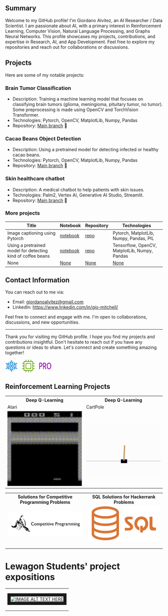## Summary
Welcome to my GitHub profile! I'm Giordano Alvitez, an AI Researcher / Data Scientist. I am passionate about AI, with a primary interest in Reinforcement Learning, Computer Vision, Natural Language Processing, and Graphs Neural Networks. This profile showcases my projects, contributions, and expertise in Research, AI, and App Development. Feel free to explore my repositories and reach out for collaborations or discussions.

## Projects

Here are some of my notable projects:

### Brain Tumor Classification

- Description: Training a machine learning model that focuses on classifying brain tumors (glioma, meningioma, pituitary tumor, no tumor). Some preprocessing is made using OpenCV and TorchVision Transformer.
- Technologies: Pytorch, OpenCV, MatplotLib, Numpy, Pandas
- Repository: [Main branch](https://github.com/z0CoolCS/braintumor_classification) 🧠

### Cacao Beans Object Detection

- Description: Using a pretrained model for detecting infected or healthy cacao beans.
- Technologies: Pytorch, OpenCV, MatplotLib, Numpy, Pandas
- Repository: [Main branch](https://github.com/z0CoolCS/cacao_objectdetection) 🫘

### Skin healthcare chatbot 

- Description: A medical chatbot to help patients with skin issues.
- Technologies: Palm2, Vertex AI, Generative AI Studio, Streamlit.
- Repository: [Main branch](https://github.com/z0CoolCS/vitality_squad) 🤖

### More projects
| Title | Notebook | Repository | Technologies |
|-------|----------|------------| ------------ |
| Image captioning using Pytorch | [notebook](https://github.com/z0CoolCS/ImageCaptioning_pytorch/blob/main/ImageCaptioning_Pytorch.ipynb) | [repo](https://github.com/z0CoolCS/ImageCaptioning_pytorch) | Pytorch, MatplotLib, Numpy, Pandas, PIL|
| Using a pretrained model for detecting kind of coffee beans | [notebook](https://github.com/z0CoolCS/coffee_classification/blob/main/Coffee_Project.ipynb) | [repo](https://github.com/z0CoolCS/coffee_classification) | Tensorflow, OpenCV, MatplotLib, Numpy, Pandas |
| None | [None](link_to_notebook_1.ipynb) | [None](link_to_repo_1) | [None](link_to_repo_1) |

## Contact Information

You can reach out to me via:

- Email: giordanoalvitez@gmail.com
- LinkedIn: https://www.linkedin.com/in/gio-mitchell/

Feel free to connect and engage with me. I'm open to collaborations, discussions, and new opportunities.

---

Thank you for visiting my GitHub profile. I hope you find my projects and contributions insightful. Don't hesitate to reach out if you have any questions or ideas to share. Let's connect and create something amazing together!


<a href='https://archiveprogram.github.com/'><img src='https://raw.githubusercontent.com/acervenky/animated-github-badges/master/assets/acbadge.gif' width='40' height='40'></a> <a href='https://docs.github.com/en/developers'><img src='https://raw.githubusercontent.com/acervenky/animated-github-badges/master/assets/devbadge.gif' width='40' height='40'></a> <a href='https://github.com/pricing'><img src='https://raw.githubusercontent.com/acervenky/animated-github-badges/master/assets/pro.gif' width='40' height='40'></a> 

## Reinforcement Learning Projects
<table>
  <tr>
    <th>Deep Q-Learning</th>
    <th>Deep Q-Learning</th>
  </tr>
  <tr>
    <td>Atari</td>
    <td>CartPole</td>
  </tr>
  <tr>
    <td>
      <img src="https://github.com/z0CoolCS/z0CoolCS/blob/main/atari_dql.gif" width="320" >
    </td>
    <td>
      <img src="https://github.com/z0CoolCS/z0CoolCS/blob/main/cartpole_dql.gif" width="320" >
    </td>
  </tr>
</table>

<table>
  <tr>
    <th>Solutions for Competitive Programming Problems</th>
    <th>SQL Solutions for Hackerrank Problems</th>
  </tr>
  <tr>
    <td>
      <a href='https://github.com/z0CoolCS/CompetitiveProgramming'>
        <img src="competitive_programming.png" width="320" >
      </a> 
    </td>
      <td>
      <a href='https://github.com/z0CoolCS/Hackerrank-Problems/tree/main/SQL-Problems'>
        <img src="sql.png" width="320" >
      </a> 
    </td>
  </tr>
</table>

# Lewagon Students' project expositions

<table>
  <tr>
    <td>
      
<a href="http://www.youtube.com/watch?feature=player_embedded&v=0U0dfwu6EOY
" target="_blank"><img src="http://img.youtube.com/vi/0U0dfwu6EOY/0.jpg" 
alt="IMAGE ALT TEXT HERE" width="240" height="180" border="10" /></a>
    </td>
  </tr>
</table>
